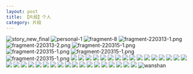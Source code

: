 ```yaml
---
layout: post
title: 【片段】个人
category: 片段
---
```

![story_new_final](http://rdr022gcy.hd-bkt.clouddn.com/img/story_new_final_0322.png)
![personal-1](http://rdr022gcy.hd-bkt.clouddn.com/img/personal-1.png)
![fragment-8](http://rdr022gcy.hd-bkt.clouddn.com/img/fragment-8.jpg)
![fragment-220313-1.png](http://rdr022gcy.hd-bkt.clouddn.com/img/fragment-220313-1.png)
![fragment-220313-2.png](http://rdr022gcy.hd-bkt.clouddn.com/img/fragment-220313-2.png)
![fragment-220315-1.png](http://rdr022gcy.hd-bkt.clouddn.com/img/fragment-220315-1.png)
![fragment-220315-1.png](http://rdr022gcy.hd-bkt.clouddn.com/img/fragment-220321-1.png)
![fragment-220315-1.png](http://rdr022gcy.hd-bkt.clouddn.com/img/fragment-220321-2.png)
![fragment-220315-1.png](http://rdr022gcy.hd-bkt.clouddn.com/img/fragment-220321-3.png)
![](http://rdr022gcy.hd-bkt.clouddn.com/img/fragment-220322-1.png)
![](http://rdr022gcy.hd-bkt.clouddn.com/img/fragment-220322-2.png)
![](http://rdr022gcy.hd-bkt.clouddn.com/img/fragment-220322-3.png)
![](http://rdr022gcy.hd-bkt.clouddn.com/img/fragment-220322-4.png)
![](http://rdr022gcy.hd-bkt.clouddn.com/img/fragment-220322-5.png)
![](http://rdr022gcy.hd-bkt.clouddn.com/img/fragment-220324-1.png)
![](http://rdr022gcy.hd-bkt.clouddn.com/img/pel-220324-2.png)
![](http://rdr022gcy.hd-bkt.clouddn.com/img/pel-220326-9.png)
![](http://rdr022gcy.hd-bkt.clouddn.com/img/fragment-220327-1.png)
![](http://rdr022gcy.hd-bkt.clouddn.com/img/fragment-220329-1.png)
![](http://rdr022gcy.hd-bkt.clouddn.com/img/fragment-220329-2.png)
![](http://rdr022gcy.hd-bkt.clouddn.com/img/fragment-220329-3.png)
![](http://rdr022gcy.hd-bkt.clouddn.com/img/fragment-220402-1.png)
![](http://rdr022gcy.hd-bkt.clouddn.com/img/fragment-220402-2.png)
![](http://rdr022gcy.hd-bkt.clouddn.com/img/fragment-220403-1.png)
![](http://rdr022gcy.hd-bkt.clouddn.com/img/fragment-220403-2.png)
![](http://rdr022gcy.hd-bkt.clouddn.com/img/fragment-220412-1.png)
![](http://rdr022gcy.hd-bkt.clouddn.com/img/fragment-220412-2.png)
![](http://rdr022gcy.hd-bkt.clouddn.com/img/fragment-220412-3.png)
![](http://rdr022gcy.hd-bkt.clouddn.com/img/fragment-220412-4.png)
![](http://rdr022gcy.hd-bkt.clouddn.com/img/fragment-220412-5.png)
![](http://rdr022gcy.hd-bkt.clouddn.com/img/win11-active-1.png)
![](http://rdr022gcy.hd-bkt.clouddn.com/img/win11-active-2.png)
![](http://rdr022gcy.hd-bkt.clouddn.com/img/pel-220324-1.png)
![](http://rdr022gcy.hd-bkt.clouddn.com/img/pel-220324-3.png)
![](http://rdr022gcy.hd-bkt.clouddn.com/img/pel-220415-16.jpg)
![](http://rdr022gcy.hd-bkt.clouddn.com/img/fragment-220417-1.png)
![](http://rc5p5sl4z.hd-bkt.clouddn.com/img/fragment-220421-1.png)
![](http://rc5p5sl4z.hd-bkt.clouddn.com/img/fragment-220421-2.png)
![](http://rc5p5sl4z.hd-bkt.clouddn.com/img/fragment-220422-1.png)
![](http://rc5p5sl4z.hd-bkt.clouddn.com/img/fragment-220506-1.jpeg)
![](http://rc5p5sl4z.hd-bkt.clouddn.com/img/fragment-220515-1.jpg)
![](http://rc5p5sl4z.hd-bkt.clouddn.com/img/fragment-220515-2.jpg)
![](http://rc5p5sl4z.hd-bkt.clouddn.com/img/fragment-220613-1.jpg)
![wanshan](http://rdr022gcy.hd-bkt.clouddn.com/img/wanshan.png)



  



